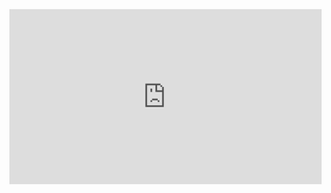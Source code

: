 <iframe width="560" height="315" src="https://www.youtube.com/embed/LtW7ISqHFS0?si=haVMFamEY7QgV0L6" title="YouTube video player" frameborder="0" allow="accelerometer; autoplay; clipboard-write; encrypted-media; gyroscope; picture-in-picture; web-share" referrerpolicy="strict-origin-when-cross-origin" allowfullscreen></iframe>
